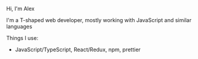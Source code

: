 Hi, I'm Alex

I'm a T-shaped web developer, mostly working with JavaScript and similar languages

Things I use:
- JavaScript/TypeScript, React/Redux, npm, prettier
